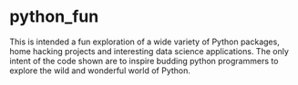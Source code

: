 # python_fun

This is intended a fun exploration of a wide variety of Python packages, home hacking projects and interesting data science applications.
The only intent of the code shown are to inspire budding python programmers to explore the wild and wonderful world of Python.
